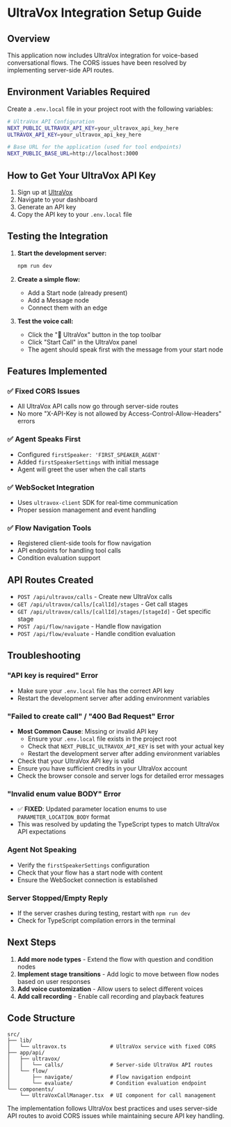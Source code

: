 # UltraVox Integration Setup Guide

## Overview
This application now includes UltraVox integration for voice-based conversational flows. The CORS issues have been resolved by implementing server-side API routes.

## Environment Variables Required

Create a `.env.local` file in your project root with the following variables:

```bash
# UltraVox API Configuration
NEXT_PUBLIC_ULTRAVOX_API_KEY=your_ultravox_api_key_here
ULTRAVOX_API_KEY=your_ultravox_api_key_here

# Base URL for the application (used for tool endpoints)
NEXT_PUBLIC_BASE_URL=http://localhost:3000
```

## How to Get Your UltraVox API Key

1. Sign up at [UltraVox](https://ultravox.ai)
2. Navigate to your dashboard
3. Generate an API key
4. Copy the API key to your `.env.local` file

## Testing the Integration

1. **Start the development server:**
   ```bash
   npm run dev
   ```

2. **Create a simple flow:**
   - Add a Start node (already present)
   - Add a Message node
   - Connect them with an edge

3. **Test the voice call:**
   - Click the "🎤 UltraVox" button in the top toolbar
   - Click "Start Call" in the UltraVox panel
   - The agent should speak first with the message from your start node

## Features Implemented

### ✅ Fixed CORS Issues
- All UltraVox API calls now go through server-side routes
- No more "X-API-Key is not allowed by Access-Control-Allow-Headers" errors

### ✅ Agent Speaks First
- Configured `firstSpeaker: 'FIRST_SPEAKER_AGENT'`
- Added `firstSpeakerSettings` with initial message
- Agent will greet the user when the call starts

### ✅ WebSocket Integration
- Uses `ultravox-client` SDK for real-time communication
- Proper session management and event handling

### ✅ Flow Navigation Tools
- Registered client-side tools for flow navigation
- API endpoints for handling tool calls
- Condition evaluation support

## API Routes Created

- `POST /api/ultravox/calls` - Create new UltraVox calls
- `GET /api/ultravox/calls/[callId]/stages` - Get call stages
- `GET /api/ultravox/calls/[callId]/stages/[stageId]` - Get specific stage
- `POST /api/flow/navigate` - Handle flow navigation
- `POST /api/flow/evaluate` - Handle condition evaluation

## Troubleshooting

### "API key is required" Error
- Make sure your `.env.local` file has the correct API key
- Restart the development server after adding environment variables

### "Failed to create call" / "400 Bad Request" Error
- **Most Common Cause**: Missing or invalid API key
  - Ensure your `.env.local` file exists in the project root
  - Check that `NEXT_PUBLIC_ULTRAVOX_API_KEY` is set with your actual key
  - Restart the development server after adding environment variables
- Check that your UltraVox API key is valid
- Ensure you have sufficient credits in your UltraVox account
- Check the browser console and server logs for detailed error messages

### "Invalid enum value BODY" Error
- ✅ **FIXED**: Updated parameter location enums to use `PARAMETER_LOCATION_BODY` format
- This was resolved by updating the TypeScript types to match UltraVox API expectations

### Agent Not Speaking
- Verify the `firstSpeakerSettings` configuration
- Check that your flow has a start node with content
- Ensure the WebSocket connection is established

### Server Stopped/Empty Reply
- If the server crashes during testing, restart with `npm run dev`
- Check for TypeScript compilation errors in the terminal

## Next Steps

1. **Add more node types** - Extend the flow with question and condition nodes
2. **Implement stage transitions** - Add logic to move between flow nodes based on user responses
3. **Add voice customization** - Allow users to select different voices
4. **Add call recording** - Enable call recording and playback features

## Code Structure

```
src/
├── lib/
│   └── ultravox.ts              # UltraVox service with fixed CORS
├── app/api/
│   ├── ultravox/
│   │   └── calls/               # Server-side UltraVox API routes
│   └── flow/
│       ├── navigate/            # Flow navigation endpoint
│       └── evaluate/            # Condition evaluation endpoint
└── components/
    └── UltraVoxCallManager.tsx  # UI component for call management
```

The implementation follows UltraVox best practices and uses server-side API routes to avoid CORS issues while maintaining secure API key handling. 